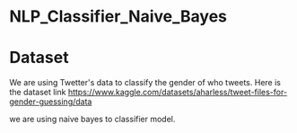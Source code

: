 # NLP_Classifier_Naive_Bayes

# Dataset 
We are using Twetter's data to classify the gender of who tweets. 
Here is the dataset link
https://www.kaggle.com/datasets/aharless/tweet-files-for-gender-guessing/data

we are using naive bayes to classifier model.




